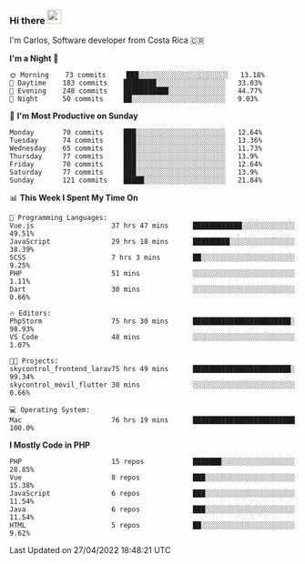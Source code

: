 ### Hi there <img src="https://media.giphy.com/media/hvRJCLFzcasrR4ia7z/giphy.gif" width="25px">

I'm Carlos, Software developer from Costa Rica 🇨🇷

<!--START_SECTION:waka-->
**I'm a Night 🦉** 

```text
🌞 Morning    73 commits     ███░░░░░░░░░░░░░░░░░░░░░░   13.18% 
🌆 Daytime    183 commits    ████████░░░░░░░░░░░░░░░░░   33.03% 
🌃 Evening    248 commits    ███████████░░░░░░░░░░░░░░   44.77% 
🌙 Night      50 commits     ██░░░░░░░░░░░░░░░░░░░░░░░   9.03%

```
📅 **I'm Most Productive on Sunday** 

```text
Monday       70 commits     ███░░░░░░░░░░░░░░░░░░░░░░   12.64% 
Tuesday      74 commits     ███░░░░░░░░░░░░░░░░░░░░░░   13.36% 
Wednesday    65 commits     ███░░░░░░░░░░░░░░░░░░░░░░   11.73% 
Thursday     77 commits     ███░░░░░░░░░░░░░░░░░░░░░░   13.9% 
Friday       70 commits     ███░░░░░░░░░░░░░░░░░░░░░░   12.64% 
Saturday     77 commits     ███░░░░░░░░░░░░░░░░░░░░░░   13.9% 
Sunday       121 commits    █████░░░░░░░░░░░░░░░░░░░░   21.84%

```


📊 **This Week I Spent My Time On** 

```text
💬 Programming Languages: 
Vue.js                   37 hrs 47 mins      ████████████░░░░░░░░░░░░░   49.51% 
JavaScript               29 hrs 18 mins      █████████░░░░░░░░░░░░░░░░   38.39% 
SCSS                     7 hrs 3 mins        ██░░░░░░░░░░░░░░░░░░░░░░░   9.25% 
PHP                      51 mins             ░░░░░░░░░░░░░░░░░░░░░░░░░   1.11% 
Dart                     30 mins             ░░░░░░░░░░░░░░░░░░░░░░░░░   0.66%

🔥 Editors: 
PhpStorm                 75 hrs 30 mins      ████████████████████████░   98.93% 
VS Code                  48 mins             ░░░░░░░░░░░░░░░░░░░░░░░░░   1.07%

🐱‍💻 Projects: 
skycontrol_frontend_larav75 hrs 49 mins      ████████████████████████░   99.34% 
skycontrol_movil_flutter 30 mins             ░░░░░░░░░░░░░░░░░░░░░░░░░   0.66%

💻 Operating System: 
Mac                      76 hrs 19 mins      █████████████████████████   100.0%

```

**I Mostly Code in PHP** 

```text
PHP                      15 repos            ███████░░░░░░░░░░░░░░░░░░   28.85% 
Vue                      8 repos             ███░░░░░░░░░░░░░░░░░░░░░░   15.38% 
JavaScript               6 repos             ███░░░░░░░░░░░░░░░░░░░░░░   11.54% 
Java                     6 repos             ███░░░░░░░░░░░░░░░░░░░░░░   11.54% 
HTML                     5 repos             ██░░░░░░░░░░░░░░░░░░░░░░░   9.62%

```



 Last Updated on 27/04/2022 18:48:21 UTC
<!--END_SECTION:waka-->
